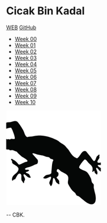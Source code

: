 ---
---

# Cicak Bin Kadal

[WEB](https://cbkadal.github.io/sp202/)
[GitHub](https://github.com/cbkadal/sp202/)

* [Week 00](W00/)
* [Week 01](W01/)
* [Week 02](W02/)
* [Week 03](W03/)
* [Week 04](W04/)
* [Week 05](W05/)
* [Week 06](W06/)
* [Week 07](W07/)
* [Week 08](W08/)
* [Week 09](W09/)
* [Week 10](W10/)

<img src="cbk.jpg" width="256">

-- CBK.


